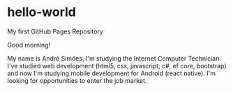 # hello-world
My first GitHub Pages Repository

Good morning!

My name is André Simões, I'm studying the Internet Computer Technician. 
I've studied web development (html5, css, javascript, c#, ef core, bootstrap) 
and now I'm studying mobile development for Android (react native). 
I'm looking for opportunities to enter the job market.
